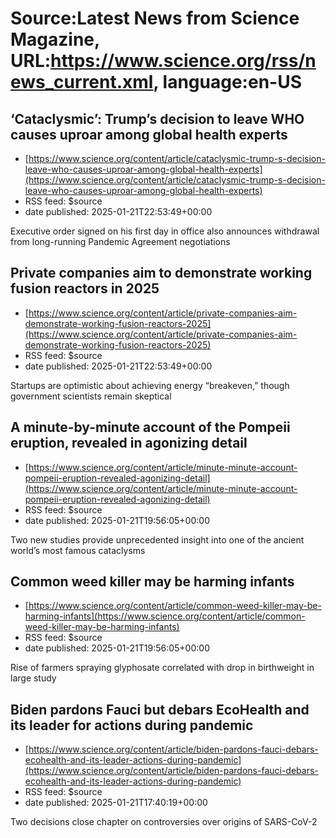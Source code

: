 # Source:Latest News from Science Magazine, URL:https://www.science.org/rss/news_current.xml, language:en-US

## ‘Cataclysmic’: Trump’s decision to leave WHO causes uproar among global health experts
 - [https://www.science.org/content/article/cataclysmic-trump-s-decision-leave-who-causes-uproar-among-global-health-experts](https://www.science.org/content/article/cataclysmic-trump-s-decision-leave-who-causes-uproar-among-global-health-experts)
 - RSS feed: $source
 - date published: 2025-01-21T22:53:49+00:00

Executive order signed on his first day in office also announces withdrawal from long-running Pandemic Agreement negotiations

## Private companies aim to demonstrate working fusion reactors in 2025
 - [https://www.science.org/content/article/private-companies-aim-demonstrate-working-fusion-reactors-2025](https://www.science.org/content/article/private-companies-aim-demonstrate-working-fusion-reactors-2025)
 - RSS feed: $source
 - date published: 2025-01-21T22:53:49+00:00

Startups are optimistic about achieving energy “breakeven,” though government scientists remain skeptical

## A minute-by-minute account of the Pompeii eruption, revealed in agonizing detail
 - [https://www.science.org/content/article/minute-minute-account-pompeii-eruption-revealed-agonizing-detail](https://www.science.org/content/article/minute-minute-account-pompeii-eruption-revealed-agonizing-detail)
 - RSS feed: $source
 - date published: 2025-01-21T19:56:05+00:00

Two new studies provide unprecedented insight into one of the ancient world’s most famous cataclysms

## Common weed killer may be harming infants
 - [https://www.science.org/content/article/common-weed-killer-may-be-harming-infants](https://www.science.org/content/article/common-weed-killer-may-be-harming-infants)
 - RSS feed: $source
 - date published: 2025-01-21T19:56:05+00:00

Rise of farmers spraying glyphosate correlated with drop in birthweight in large study

## Biden pardons Fauci but debars EcoHealth and its leader for actions during pandemic
 - [https://www.science.org/content/article/biden-pardons-fauci-debars-ecohealth-and-its-leader-actions-during-pandemic](https://www.science.org/content/article/biden-pardons-fauci-debars-ecohealth-and-its-leader-actions-during-pandemic)
 - RSS feed: $source
 - date published: 2025-01-21T17:40:19+00:00

Two decisions close chapter on controversies over origins of SARS-CoV-2

